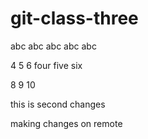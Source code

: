 # git-class-three

abc abc abc abc abc

4 5 6 four five six

  8 9 10 
  
this is second changes 

making changes on remote
